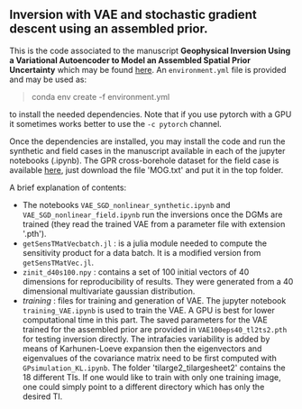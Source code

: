 ## Inversion with VAE and stochastic gradient descent using an assembled prior.
This is the code associated to the manuscript **Geophysical Inversion Using a Variational Autoencoder to Model an Assembled Spatial Prior Uncertainty** which may be found [here](). An `environment.yml` file is provided and may be used as:

>conda env create -f environment.yml

to install the needed dependencies. Note that if you use pytorch with a GPU it sometimes works better to use the `-c pytorch` channel.

Once the dependencies are installed, you may install the code and run the synthetic and field cases in the manuscript available in each of the jupyter notebooks (.ipynb). The GPR cross-borehole dataset for the field case is available [here](), just download the file 'MOG.txt' and put it in the top folder.

A brief explanation of contents:
- The notebooks `VAE_SGD_nonlinear_synthetic.ipynb` and `VAE_SGD_nonlinear_field.ipynb` run the inversions once the DGMs are trained (they read the trained VAE from a parameter file with extension '.pth').
- `getSensTMatVecbatch.jl` : is a julia module needed to compute the sensitivity product for a data batch. It is a modified version from `getSensTMatVec.jl`.
- `zinit_d40s100.npy` : contains a set of 100 initial vectors of 40 dimensions for reproducibility of results. They were generated from a 40 dimensional multivariate gaussian distribution.
- *training* : files for training and generation of VAE. The jupyter notebook `training_VAE.ipynb` is used to train the VAE. A GPU is best for lower computational time in this part. The saved parameters for the VAE trained for the assembled prior are provided in `VAE100eps40_tl2ts2.pth` for testing inversion directly. The intrafacies variability is added by means of Karhunen-Loeve expansion then the eigenvectors and eigenvalues of the covariance matrix need to be first computed with `GPsimulation_KL.ipynb`. The folder 'tilarge2_tilargesheet2' contains the 18 different TIs. If one would like to train with only one training image, one could simply point to a different directory which has only the desired TI.
